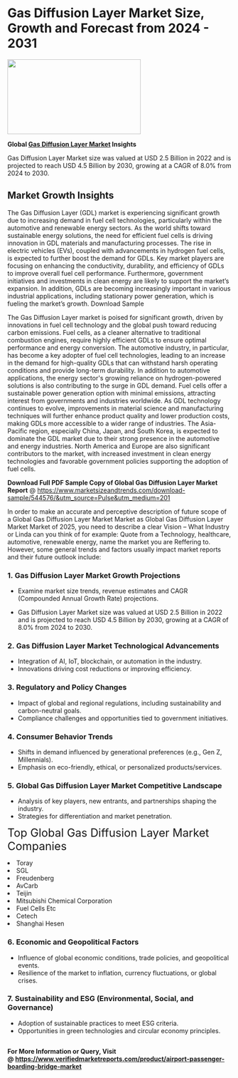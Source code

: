 <H1>Gas Diffusion Layer Market Size, Growth and Forecast from 2024 - 2031</H1><img class="aligncenter size-medium wp-image-584254" src="https://thirdeyenews.in/wp-content/uploads/2024/09/Global-Market-Research-300x168.jpeg" alt="" width="300" height="168" /><p><strong>Global&nbsp;<a href="https://www.marketsizeandtrends.com/download-sample/544576/&amp;utm_source=Pulse&amp;utm_medium=201">Gas Diffusion Layer Market</a> Insights</strong></p><p>Gas Diffusion Layer Market size was valued at USD 2.5 Billion in 2022 and is projected to reach USD 4.5 Billion by 2030, growing at a CAGR of 8.0% from 2024 to 2030.</p><p><h2>Market Growth Insights</h2> <p>The Gas Diffusion Layer (GDL) market is experiencing significant growth due to increasing demand in fuel cell technologies, particularly within the automotive and renewable energy sectors. As the world shifts toward sustainable energy solutions, the need for efficient fuel cells is driving innovation in GDL materials and manufacturing processes. The rise in electric vehicles (EVs), coupled with advancements in hydrogen fuel cells, is expected to further boost the demand for GDLs. Key market players are focusing on enhancing the conductivity, durability, and efficiency of GDLs to improve overall fuel cell performance. Furthermore, government initiatives and investments in clean energy are likely to support the market’s expansion. In addition, GDLs are becoming increasingly important in various industrial applications, including stationary power generation, which is fueling the market’s growth. Download Sample</p> <p>The Gas Diffusion Layer market is poised for significant growth, driven by innovations in fuel cell technology and the global push toward reducing carbon emissions. Fuel cells, as a cleaner alternative to traditional combustion engines, require highly efficient GDLs to ensure optimal performance and energy conversion. The automotive industry, in particular, has become a key adopter of fuel cell technologies, leading to an increase in the demand for high-quality GDLs that can withstand harsh operating conditions and provide long-term durability. In addition to automotive applications, the energy sector's growing reliance on hydrogen-powered solutions is also contributing to the surge in GDL demand. Fuel cells offer a sustainable power generation option with minimal emissions, attracting interest from governments and industries worldwide. As GDL technology continues to evolve, improvements in material science and manufacturing techniques will further enhance product quality and lower production costs, making GDLs more accessible to a wider range of industries. The Asia-Pacific region, especially China, Japan, and South Korea, is expected to dominate the GDL market due to their strong presence in the automotive and energy industries. North America and Europe are also significant contributors to the market, with increased investment in clean energy technologies and favorable government policies supporting the adoption of fuel cells. </p><p><span class=""><strong>Download Full PDF Sample Copy of Global Gas Diffusion Layer Market Report</strong> @ <a href="https://www.marketsizeandtrends.com/download-sample/544576/&amp;utm_source=Pulse&amp;utm_medium=201" target="_blank">https://www.marketsizeandtrends.com/download-sample/544576/&amp;utm_source=Pulse&amp;utm_medium=201</a></span></p><p>In order to make an accurate and perceptive description of future scope of a Global&nbsp;Gas Diffusion Layer Market Market as Global&nbsp;Gas Diffusion Layer Market Market of 2025, you need to describe a clear Vision &ndash; What Industry or Linda can you think of for example: Quote from a Technology, healthcare, automotive, renewable energy, name the market you are Reffering to. However, some general trends and factors usually impact market reports and their future outlook include:</p><h3>1.&nbsp;<strong>Gas Diffusion Layer Market Growth Projections</strong></h3><ul><li>Examine market size trends, revenue estimates and CAGR (Compounded Annual Growth Rate) projections.</li><li><p>Gas Diffusion Layer Market size was valued at USD 2.5 Billion in 2022 and is projected to reach USD 4.5 Billion by 2030, growing at a CAGR of 8.0% from 2024 to 2030.</p></li></ul><h3>2.&nbsp;<strong>Gas Diffusion Layer Market Technological Advancements</strong></h3><ul><li>Integration of AI, IoT, blockchain, or automation in the industry.</li><li>Innovations driving cost reductions or improving efficiency.</li></ul><h3>3.&nbsp;<strong>Regulatory and Policy Changes</strong></h3><ul><li>Impact of global and regional regulations, including sustainability and carbon-neutral goals.</li><li>Compliance challenges and opportunities tied to government initiatives.</li></ul><h3>4.&nbsp;<strong>Consumer Behavior Trends</strong></h3><ul><li>Shifts in demand influenced by generational preferences (e.g., Gen Z, Millennials).</li><li>Emphasis on eco-friendly, ethical, or personalized products/services.</li></ul><h3>5.&nbsp;<strong>Global Gas Diffusion Layer Market Competitive Landscape</strong></h3><ul><li>Analysis of key players, new entrants, and partnerships shaping the industry.</li><li>Strategies for differentiation and market penetration.</li></ul><p data-pm-slice="1 1 []"><span style="color: inherit; font-family: inherit; font-size: 25px;">Top Global Gas Diffusion Layer Market Companies</span></p><div class="" data-test-id=""><p><li>Toray</li><li> SGL</li><li> Freudenberg</li><li> AvCarb</li><li> Teijin</li><li> Mitsubishi Chemical Corporation</li><li> Fuel Cells Etc</li><li> Cetech</li><li> Shanghai Hesen</li></p></div><h3>6.&nbsp;<strong>Economic and Geopolitical Factors</strong></h3><ul><li>Influence of global economic conditions, trade policies, and geopolitical events.</li><li>Resilience of the market to inflation, currency fluctuations, or global crises.</li></ul><h3>7.&nbsp;<strong>Sustainability and ESG (Environmental, Social, and Governance)</strong></h3><ul><li>Adoption of sustainable practices to meet ESG criteria.</li><li>Opportunities in green technologies and circular economy principles.</li></ul><h2><strong style="font-size: 14px;">For More Information or Query, Visit @&nbsp;</strong><a style="background-color: #ffffff; font-size: 14px;" href="https://www.marketsizeandtrends.com/report/gas-diffusion-layer-market/" target="_blank">https://www.verifiedmarketreports.com/product/airport-passenger-boarding-bridge-market</a></h2>
